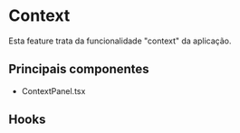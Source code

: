 # Context

Esta feature trata da funcionalidade "context" da aplicação.

## Principais componentes
- ContextPanel.tsx

## Hooks

